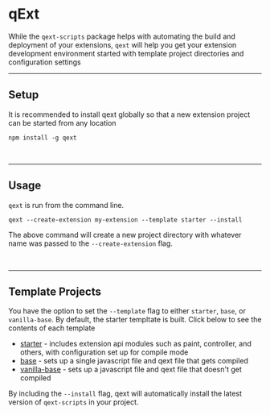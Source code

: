 # qExt

While the `qext-scripts` package helps with automating the build and deployment of your extensions, `qext` will help you get your extension development environment started with template project directories and configuration settings

---

## Setup

It is recommended to install qext globally so that a new extension project can be started from any location

```
npm install -g qext
```

</br>

---

## Usage

`qext` is run from the command line.

```
qext --create-extension my-extension --template starter --install
```

The above command will create a new project directory with whatever name was passed to the `--create-extension` flag.

</br>

---

## Template Projects

You have the option to set the `--template` flag to either `starter`, `base`, or `vanilla-base`. By default, the starter templtate is built. Click below to see the contents of each template

- [starter](https://github.com/axisgroup/qExt/tree/master/packages/qext/templates/starter) - includes extension api modules such as paint, controller, and others, with configuration set up for compile mode
- [base](https://github.com/axisgroup/qExt/tree/master/packages/qext/templates/base) - sets up a single javascript file and qext file that gets compiled
- [vanilla-base](https://github.com/axisgroup/qExt/tree/master/packages/qext/templates/vanilla-base) - sets up a javascript file and qext file that doesn't get compiled

By including the `--install` flag, qext will automatically install the latest version of `qext-scripts` in your project.

